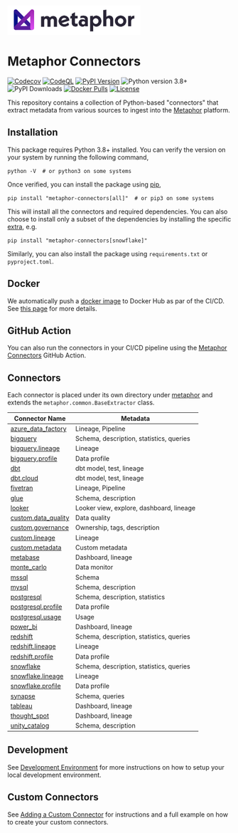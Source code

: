 <a href="https://metaphor.io"><img src="https://github.com/MetaphorData/connectors/raw/main/logo.png" width="300" /></a>

# Metaphor Connectors

[![Codecov](https://img.shields.io/codecov/c/github/MetaphorData/connectors)](https://app.codecov.io/gh/MetaphorData/connectors/tree/main)
[![CodeQL](https://github.com/MetaphorData/connectors/workflows/CodeQL/badge.svg)](https://github.com/MetaphorData/connectors/actions/workflows/codeql-analysis.yml)
[![PyPI Version](https://img.shields.io/pypi/v/metaphor-connectors)](https://pypi.org/project/metaphor-connectors/)
![Python version 3.8+](https://img.shields.io/badge/python-3.8%2B-blue)
![PyPI Downloads](https://img.shields.io/pypi/dm/metaphor-connectors)
[![Docker Pulls](https://img.shields.io/docker/pulls/metaphordata/connectors)](https://hub.docker.com/r/metaphordata/connectors)
[![License](https://img.shields.io/github/license/MetaphorData/connectors)](https://github.com/MetaphorData/connectors/blob/master/LICENSE)

This repository contains a collection of Python-based "connectors" that extract metadata from various sources to ingest into the [Metaphor](https://metaphor.io) platform.

## Installation

This package requires Python 3.8+ installed. You can verify the version on your system by running the following command,

```shell
python -V  # or python3 on some systems
```

Once verified, you can install the package using [pip](https://docs.python.org/3/installing/index.html),

```shell
pip install "metaphor-connectors[all]"  # or pip3 on some systems
```

This will install all the connectors and required dependencies. You can also choose to install only a subset of the dependencies by installing the specific [extra](https://packaging.python.org/tutorials/installing-packages/#installing-setuptools-extras), e.g.

```shell
pip install "metaphor-connectors[snowflake]"
```

Similarly, you can also install the package using `requirements.txt` or `pyproject.toml`.

## Docker

We automatically push a [docker image](https://hub.docker.com/r/metaphordata/connectors) to Docker Hub as par of the CI/CD. See [this page](./docs/docker.md) for more details.

## GitHub Action

You can also run the connectors in your CI/CD pipeline using the [Metaphor Connectors](https://github.com/marketplace/actions/metaphor-connectors-github-action) GitHub Action.

## Connectors

Each connector is placed under its own directory under [metaphor](./metaphor) and extends the `metaphor.common.BaseExtractor` class.

| Connector Name                                                | Metadata                                 |
|---------------------------------------------------------------|------------------------------------------|  
| [azure_data_factory](metaphor/azure_data_factory/README.md)   | Lineage, Pipeline                        |
| [bigquery](metaphor/bigquery/README.md)                       | Schema, description, statistics, queries |
| [bigquery.lineage](metaphor/bigquery/lineage/README.md)       | Lineage                                  |
| [bigquery.profile](metaphor/bigquery/profile/README.md)       | Data profile                             |
| [dbt](metaphor/dbt/README.md)                                 | dbt model, test, lineage                 |
| [dbt.cloud](metaphor/dbt/cloud/README.md)                     | dbt model, test, lineage                 |
| [fivetran](metaphor/fivetran/README.md)                       | Lineage, Pipeline                        |
| [glue](metaphor/glue/README.md)                               | Schema, description                      |
| [looker](metaphor/looker/README.md)                           | Looker view, explore, dashboard, lineage |
| [custom.data_quality](metaphor/custom/data_quality/README.md) | Data quality                             |
| [custom.governance](metaphor/custom/governance/README.md)     | Ownership, tags, description             |
| [custom.lineage](metaphor/custom/lineage/README.md)           | Lineage                                  |
| [custom.metadata](metaphor/custom/metadata/README.md)         | Custom metadata                          |
| [metabase](metaphor/metabase/README.md)                       | Dashboard, lineage                       |
| [monte_carlo](metaphor/monte_carlo/README.md)                 | Data monitor                             |
| [mssql](metaphor/mssql/README.md)                             | Schema                                   |
| [mysql](metaphor/mysql/README.md)                             | Schema, description                      |
| [postgresql](metaphor/postgresql/README.md)                   | Schema, description, statistics          |
| [postgresql.profile](metaphor/postgresql/profile/README.md)   | Data profile                             |
| [postgresql.usage](metaphor/postgresql/usage/README.md)       | Usage                                    |
| [power_bi](metaphor/power_bi/README.md)                       | Dashboard, lineage                       |
| [redshift](metaphor/redshift/README.md)                       | Schema, description, statistics, queries |
| [redshift.lineage](metaphor/redshift/lineage/README.md)       | Lineage                                  |
| [redshift.profile](metaphor/redshift/profile/README.md)       | Data profile                             |
| [snowflake](metaphor/snowflake/README.md)                     | Schema, description, statistics, queries |
| [snowflake.lineage](metaphor/snowflake/lineage/README.md)     | Lineage                                  |
| [snowflake.profile](metaphor/snowflake/profile/README.md)     | Data profile                             |
| [synapse](metaphor/synapse//README.md)                        | Schema, queries                          |
| [tableau](metaphor/tableau/README.md)                         | Dashboard, lineage                       |
| [thought_spot](metaphor/thought_spot/README.md)               | Dashboard, lineage                       |
| [unity_catalog](metaphor/unity_catalog/README.md)             | Schema, description                      |

## Development

See [Development Environment](docs/develop.md) for more instructions on how to setup your local development environment.

## Custom Connectors

See [Adding a Custom Connector](docs/custom.md) for instructions and a full example on how to create your custom connectors.
